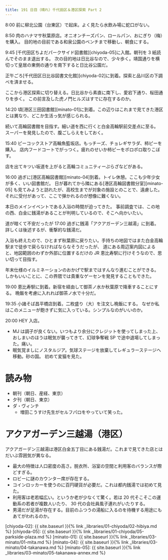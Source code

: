 ```yaml
---
title: 191 日目（晴れ）千代田区＆港区探索 Part 2
---
```


8:00 前に柳北公園（台東区）で起床。よく見たら水飲み場に蛇口がない。

8:50 肉のハナマサ秋葉原店。オニオンチーズパン、ロールパン、おにぎり（梅）を購入。
目的地の目前である和泉公園のベンチまで移動し、朝食にする。

9:45 [千代田区ちよだパークサイド図書館][chiyoda-05]に入館。朝刊を 3 紙読んでそのまま退出する。
次の目的地は日比谷なので、少々歩く。靖国通りを横切って皇居の東側の通りを南下すると日比谷公園だ。

正午ごろ[千代田区日比谷図書文化館][chiyoda-02]に到着。探索と品川区の下調べを済ませる。

ここから港区探索に切り替える。日比谷から素直に南下し、愛宕下通り、桜田通りを歩く。
この前言及した虎ノ門ヒルズはすでに存在するのか。

14:20 頃[港区三田図書館][minato-01]に到着。この辺りはこれまで見てきた港区とは異なり、どこか生活っ気が感じられる。

続いて高輪図書館を目指す。細い道を西に行くと白金高輪駅前交差点に至る。
スーパーを発見したので、腹ごしらえをしておく。

15:40 ピーコックストア高輪魚籃坂店。もっチーズ、チョレギサラダ、柿ピーを購入。
店内フードコートでがっつく。疲れのせいか柿ピーをポロポロ取りこぼす。

店を出てキツい坂道を上がると高輪コミュニティーぷらざなどがある。

16:00 過ぎに[港区高輪図書館][minato-04]到着。トイレ休憩。ここも少年少女が多く、いい図書館だ。
日が暮れてから隣にある[港区高輪図書館分室][minato-05] も見てみようと訪れたが、高校生までが対象の施設とのことで、遠慮した。
それに受付があって、ここで弾かれるのが想像に難くない。

本日のメインイベントである入浴の時間が迫ってきた。
事前調査では、この地の西、白金に銭湯があることが判明しているので、そこへ向かいたい。

道が暗くて不安だったが 17:00 過ぎに銭湯「アクアガーデン三越湯」に到着。
詳しくは後述するが、衝撃的な銭湯だ。

入浴も終えたので、ひとまず秋葉原に戻りたい。手持ちの地図ではまた白金高輪駅まで徒歩で戻らなければならなそうだったが、
道にある周辺案内図によると、地図範囲のわずか外部に位置するだけの JR 恵比寿駅に行けそうなので、思い切って目指す。

年末仕様のイルミネーションのおかげで駅まではすんなり進むことができる。
しかもいいことに、この界隈では貴重なゲーセンを発見することもできた。

19:00 恵比寿駅に到着。新宿を経由して御茶ノ水か秋葉原で降車することにする。
晩飯を考慮に入れれば御茶ノ水で十分だ。

19:35 小諸そば昌平橋店到着。二枚盛り（大）を注文し晩飯にする。
なぜか私はこのメニューが飽きずに気に入っている。シンプルなのがいいのか。

20:00 HEY 入店。
* MJ は調子が良くない。いつもより余分にクレジットを使ってしまった上、
  おしまいのほうは眠気が襲ってきて、幻球争奪戦 SP で途中退場してしまった。痛い。
* 眠気覚ましにノスタルジア。気球ステージを放棄してレギュラーステージへ移動。砂の国。
  初めて変猫を見た。

# 読み物

* 朝刊（朝日、産経、東京）
* 夕刊（朝日、東京）
* ダ・ヴィンチ
  * 増田こうすけ先生がセルフパロをやっていて笑った。

# アクアガーデン三越湯（港区）

アクアガーデン三越湯は港区白金五丁目にある銭湯だ。これまで見てきた店とはだいぶ雰囲気が異なる。

* 最大の特徴は人口密度の高さ。脱衣所、浴室の空間と利用客のバランスが際どすぎる。
* ロビーに謎のカウンター席が存在する。
* コインロッカーを使うのに百円硬貨が必要だ。これは都内銭湯では初めて見た。
* 利用客は老若幅広い。というか老が少なくて驚く。若は 20 代そこそこの運動系の若者が複数人いたり、
  30 代の会社員風子連れがいたりする。
* 男湯だが足湯が存在する。目前のふつうの湯船に入るのを待機する用途にもあてがわれるのか。

[chiyoda-02]: {{ site.baseurl }}{% link _libraries/01-chiyoda/02-hibiya.md %}
[chiyoda-05]: {{ site.baseurl }}{% link _libraries/01-chiyoda/05-parkside-plaza.md %}
[minato-01]: {{ site.baseurl }}{% link _libraries/03-minato/01-mita.md %}
[minato-04]: {{ site.baseurl }}{% link _libraries/03-minato/04-takanawa.md %}
[minato-05]: {{ site.baseurl }}{% link _libraries/03-minato/05-takanawa-annex.md %}
